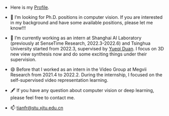 <!--
### Hi there 👋
-->
<!--
**tianfr/tianfr** is a ✨ _special_ ✨ repository because its `README.md` (this file) appears on your GitHub profile.

Here are some ideas to get you started:

- 🔭 I’m currently working on ...
- 🌱 I’m currently learning ...
- 👯 I’m looking to collaborate on ...
- 🤔 I’m looking for help with ...
- 💬 Ask me about ...
- 📫 How to reach me: ...
- 😄 Pronouns: ...
- ⚡ Fun fact: ...
-->
<!--### Stay Hungry, Stay Foolish.-->


- Here is my [Profile](https://tianfr.github.io/).

- 🤔 I’m looking for Ph.D. positions in computer vision. If you are interested in my background and have some available positions, please let me know!!!
- 🔭 I’m currently working as an intern at Shanghai AI Laboratory (previously at SenseTime Research, 2022.3-2022.6) and Tsinghua University started from 2022.3, supervised by [Yueqi Duan](https://duanyueqi.github.io/). I focus on 3D new view synthesis now and do some exciting things under their supervision.
<!-- - [Jifeng Dai](https://jifengdai.org/) and and [Xizhou Zhu](https://scholar.google.com.hk/citations?user=02RXI00AAAAJ&hl=zh-CN). -->
- 😄 Before that I worked as an intern in the Video Group at Megvii Research from 2021.4 to 2022.2. During the internship, I focused on the self-supervised video representation learning.
- 🖋️ If you have any question about computer vision or deep learning, please feel free to contact me.

- 📫 tianfr@stu.xjtu.edu.cn


